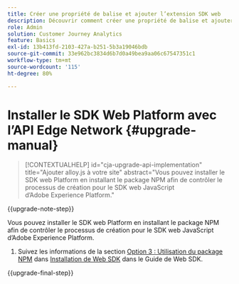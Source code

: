 ```yaml
---
title: Créer une propriété de balise et ajouter l’extension SDK web
description: Découvrir comment créer une propriété de balise et ajouter l’extension SDK web
role: Admin
solution: Customer Journey Analytics
feature: Basics
exl-id: 13b413fd-2103-427a-b251-5b3a19046bdb
source-git-commit: 33e962bc3834d6b7d0a49bea9aa06c67547351c1
workflow-type: tm+mt
source-wordcount: '115'
ht-degree: 80%

---
```


# Installer le SDK Web Platform avec l’API Edge Network {#upgrade-manual}

<!-- markdownlint-disable MD034 -->

>[!CONTEXTUALHELP]
>id="cja-upgrade-api-implementation"
>title="Ajouter alloy.js à votre site"
>abstract="Vous pouvez installer le SDK web Platform en installant le package NPM afin de contrôler le processus de création pour le SDK web JavaScript d’Adobe Experience Platform."

<!-- markdownlint-enable MD034 -->

{{upgrade-note-step}}

Vous pouvez installer le SDK web Platform en installant le package NPM afin de contrôler le processus de création pour le SDK web JavaScript d’Adobe Experience Platform.

1. Suivez les informations de la section [Option 3 : Utilisation du package NPM](https://experienceleague.adobe.com/en/docs/experience-platform/edge/fundamentals/installing-the-sdk#option-3-using-the-npm-package) dans [Installation de Web SDK](https://experienceleague.adobe.com/fr/docs/experience-platform/edge/fundamentals/installing-the-sdk) dans le Guide de Web SDK.

{{upgrade-final-step}}

